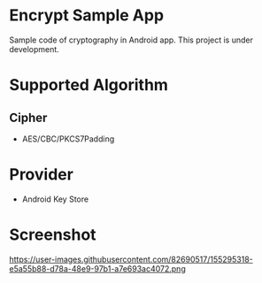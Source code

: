 # Encrypt Sample App
Sample code of cryptography in Android app.
This project is under development.

# Supported Algorithm
## Cipher
- AES/CBC/PKCS7Padding

# Provider
- Android Key Store

# Screenshot
https://user-images.githubusercontent.com/82690517/155295318-e5a55b88-d78a-48e9-97b1-a7e693ac4072.png
